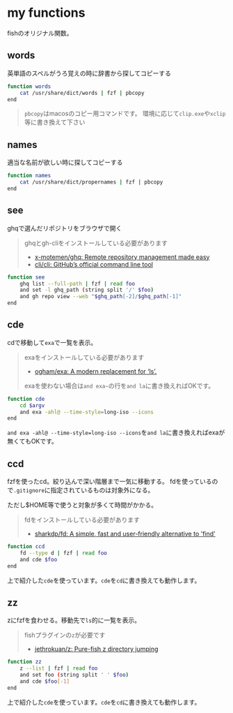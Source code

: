 # my functions

fishのオリジナル関数。

## words

英単語のスペルがうろ覚えの時に辞書から探してコピーする

```bash
function words
    cat /usr/share/dict/words | fzf | pbcopy
end
```

> `pbcopy`はmacosのコピー用コマンドです。
> 環境に応じて`clip.exe`や`xclip`等に書き換えて下さい

## names

適当な名前が欲しい時に探してコピーする

```bash
function names
    cat /usr/share/dict/propernames | fzf | pbcopy
end
```

## see

ghqで選んだリポジトリをブラウザで開く

> ghqとgh-cliをインストールしている必要があります
> 
> - [x-motemen/ghq: Remote repository management made easy](https://github.com/x-motemen/ghq)
> - [cli/cli: GitHub’s official command line tool](https://github.com/cli/cli)

```bash
function see
    ghq list --full-path | fzf | read foo
    and set -l ghq_path (string split '/' $foo)
    and gh repo view --web "$ghq_path[-2]/$ghq_path[-1]"
end
```

## cde

cdで移動して`exa`で一覧を表示。

> exaをインストールしている必要があります
>
> - [ogham/exa: A modern replacement for ‘ls’.](https://github.com/ogham/exa)
>
> exaを使わない場合は`and exa~`の行を`and la`に書き換えればOKです。

```bash
function cde
    cd $argv
    and exa -ahl@ --time-style=long-iso --icons
end
```

`and exa -ahl@ --time-style=long-iso --icons`を`and la`に書き換えればexaが無くてもOKです。

## ccd

fzfを使ったcd。絞り込んで深い階層まで一気に移動する。
fdを使っているので`.gitignore`に指定されているものは対象外になる。

ただし$HOME等で使うと対象が多くて時間がかかる。

> fdをインストールしている必要があります
>
> - [sharkdp/fd: A simple, fast and user-friendly alternative to 'find'](https://github.com/sharkdp/fd)

```bash
function ccd
    fd --type d | fzf | read foo
    and cde $foo
end
```

上で紹介した`cde`を使っています。`cde`を`cd`に書き換えても動作します。

## zz

zにfzfを食わせる。移動先で`ls`的に一覧を表示。

> fishプラグインの`z`が必要です
>
> - [jethrokuan/z: Pure-fish z directory jumping](https://github.com/jethrokuan/z)

```bash
function zz
    z --list | fzf | read foo
    and set foo (string split ' ' $foo)
    and cde $foo[-1]
end
```

上で紹介した`cde`を使っています。`cde`を`cd`に書き換えても動作します。
